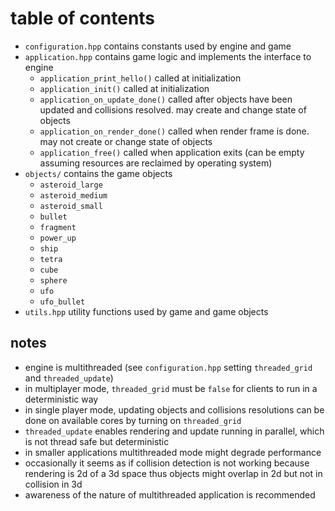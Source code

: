 # table of contents

* `configuration.hpp` contains constants used by engine and game
* `application.hpp` contains game logic and implements the interface to engine
  * `application_print_hello()` called at initialization
  * `application_init()` called at initialization
  * `application_on_update_done()` called after objects have been updated and
  collisions resolved. may create and change state of objects
  * `application_on_render_done()` called when render frame is done. may not
  create or change state of objects
  * `application_free()` called when application exits (can be empty assuming
  resources are reclaimed by operating system)
* `objects/` contains the game objects
  * `asteroid_large`
  * `asteroid_medium`
  * `asteroid_small`
  * `bullet`
  * `fragment`
  * `power_up`
  * `ship`
  * `tetra`
  * `cube`
  * `sphere`
  * `ufo`
  * `ufo_bullet`
* `utils.hpp` utility functions used by game and game objects

## notes

* engine is multithreaded (see `configuration.hpp` setting `threaded_grid` and `threaded_update`)
* in multiplayer mode, `threaded_grid` must be `false` for clients to run in a  
deterministic way
* in single player mode, updating objects and collisions resolutions can be done
on available cores by turning on `threaded_grid`
* `threaded_update` enables rendering and update running in parallel, which is
not thread safe but deterministic
* in smaller applications multithreaded mode might degrade performance
* occasionally it seems as if collision detection is not working because
rendering is 2d of a 3d space thus objects might overlap in 2d but not in
collision in 3d
* awareness of the nature of multithreaded application is recommended
